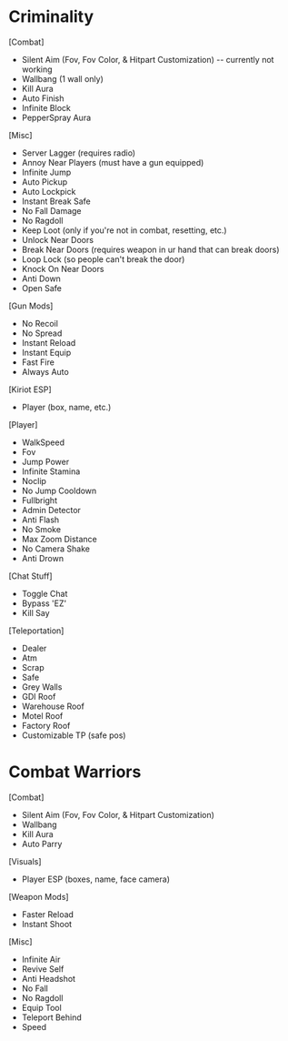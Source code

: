 # Criminality

[Combat]
  * Silent Aim (Fov, Fov Color, & Hitpart Customization) -- currently not working
  * Wallbang (1 wall only)
  * Kill Aura
  * Auto Finish
  * Infinite Block
  * PepperSpray Aura
  
[Misc]
  * Server Lagger (requires radio)
  * Annoy Near Players (must have a gun equipped)
  * Infinite Jump
  * Auto Pickup
  * Auto Lockpick
  * Instant Break Safe
  * No Fall Damage
  * No Ragdoll
  * Keep Loot (only if you're not in combat, resetting, etc.)
  * Unlock Near Doors
  * Break Near Doors (requires weapon in ur hand that can break doors)
  * Loop Lock (so people can't break the door)
  * Knock On Near Doors
  * Anti Down
  * Open Safe

[Gun Mods]
  * No Recoil
  * No Spread
  * Instant Reload
  * Instant Equip
  * Fast Fire
  * Always Auto

[Kiriot ESP]
  * Player (box, name, etc.)

[Player]
  * WalkSpeed
  * Fov
  * Jump Power
  * Infinite Stamina
  * Noclip
  * No Jump Cooldown
  * Fullbright
  * Admin Detector
  * Anti Flash
  * No Smoke
  * Max Zoom Distance
  * No Camera Shake
  * Anti Drown

[Chat Stuff]
  * Toggle Chat
  * Bypass 'EZ'
  * Kill Say

[Teleportation]
  * Dealer
  * Atm
  * Scrap
  * Safe
  * Grey Walls
  * GDI Roof
  * Warehouse Roof
  * Motel Roof
  * Factory Roof
  * Customizable TP (safe pos)

# Combat Warriors

[Combat]
  * Silent Aim (Fov, Fov Color, & Hitpart Customization)
  * Wallbang
  * Kill Aura
  * Auto Parry

[Visuals]
  * Player ESP (boxes, name, face camera)

[Weapon Mods]
  * Faster Reload
  * Instant Shoot

[Misc]
  * Infinite Air
  * Revive Self
  * Anti Headshot
  * No Fall
  * No Ragdoll
  * Equip Tool
  * Teleport Behind
  * Speed
